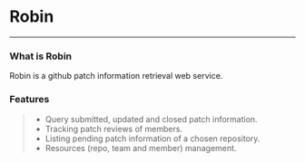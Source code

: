 # Robin
-----
### What is Robin
Robin is a github patch information retrieval web service.

### Features
> * Query submitted, updated and closed patch information.
> * Tracking patch reviews of members.
> * Listing pending patch information of a chosen repository.
> * Resources (repo, team and member) management.
